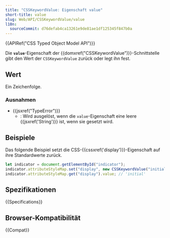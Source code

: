 ```yaml
---
title: "CSSKeywordValue: Eigenschaft value"
short-title: value
slug: Web/API/CSSKeywordValue/value
l10n:
  sourceCommit: d76defab4ca13261e9de81ae1df125345f847b0a
---
```


{{APIRef("CSS Typed Object Model API")}}

Die **`value`**-Eigenschaft der
{{domxref("CSSKeywordValue")}}-Schnittstelle gibt den Wert der
`CSSKeywordValue` zurück oder legt ihn fest.

## Wert

Ein Zeichenfolge.

### Ausnahmen

- {{jsxref("TypeError")}}
  - : Wird ausgelöst, wenn die `value`-Eigenschaft eine leere {{jsxref('String')}} ist, wenn sie gesetzt wird.

## Beispiele

Das folgende Beispiel setzt die CSS-{{cssxref('display')}}-Eigenschaft auf ihre Standardwerte zurück.

```js
let indicator = document.getElementById("indicator");
indicator.attributeStyleMap.set("display", new CSSKeywordValue("initial"));
indicator.attributeStyleMap.get("display").value; // 'initial'
```

## Spezifikationen

{{Specifications}}

## Browser-Kompatibilität

{{Compat}}
